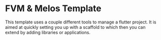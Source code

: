 # FVM & Melos Template

This template uses a couple different tools to manage a flutter project. 
It is aimed at quickly setting you up with a scaffold to which then you can extend by adding libraries or applications.
